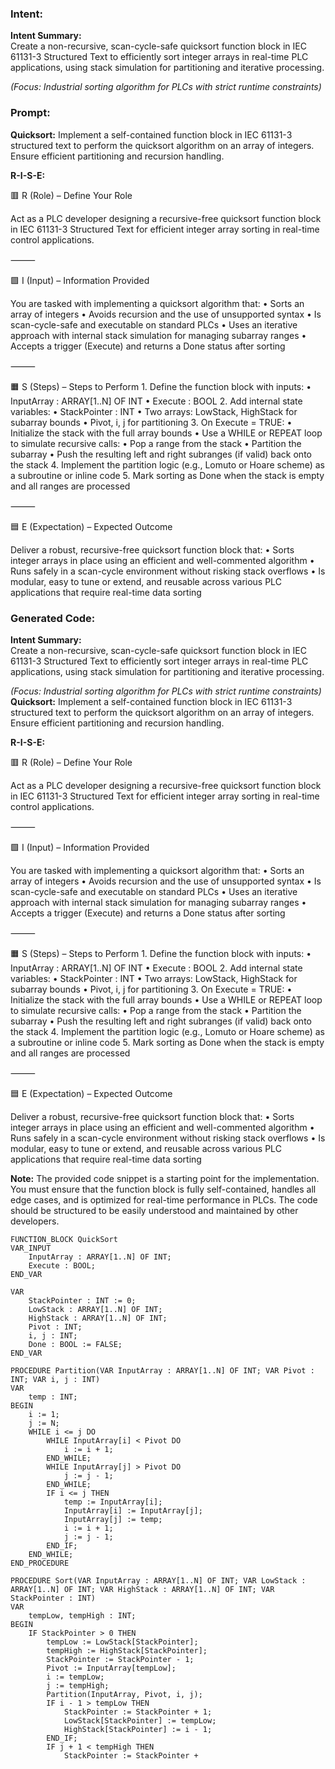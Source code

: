 ### Intent:
**Intent Summary:**  
Create a non-recursive, scan-cycle-safe quicksort function block in IEC 61131-3 Structured Text to efficiently sort integer arrays in real-time PLC applications, using stack simulation for partitioning and iterative processing.  

*(Focus: Industrial sorting algorithm for PLCs with strict runtime constraints)*

### Prompt:
**Quicksort:**
Implement a self-contained function block in IEC 61131-3 structured text to perform the quicksort algorithm on an array of integers. Ensure efficient partitioning and recursion handling.

**R-I-S-E:**

🟥 R (Role) – Define Your Role

Act as a PLC developer designing a recursive-free quicksort function block in IEC 61131-3 Structured Text for efficient integer array sorting in real-time control applications.

⸻

🟩 I (Input) – Information Provided

You are tasked with implementing a quicksort algorithm that:
	•	Sorts an array of integers
	•	Avoids recursion and the use of unsupported syntax
	•	Is scan-cycle-safe and executable on standard PLCs
	•	Uses an iterative approach with internal stack simulation for managing subarray ranges
	•	Accepts a trigger (Execute) and returns a Done status after sorting

⸻

🟧 S (Steps) – Steps to Perform
	1.	Define the function block with inputs:
	•	InputArray : ARRAY[1..N] OF INT
	•	Execute : BOOL
	2.	Add internal state variables:
	•	StackPointer : INT
	•	Two arrays: LowStack, HighStack for subarray bounds
	•	Pivot, i, j for partitioning
	3.	On Execute = TRUE:
	•	Initialize the stack with the full array bounds
	•	Use a WHILE or REPEAT loop to simulate recursive calls:
	•	Pop a range from the stack
	•	Partition the subarray
	•	Push the resulting left and right subranges (if valid) back onto the stack
	4.	Implement the partition logic (e.g., Lomuto or Hoare scheme) as a subroutine or inline code
	5.	Mark sorting as Done when the stack is empty and all ranges are processed

⸻

🟦 E (Expectation) – Expected Outcome

Deliver a robust, recursive-free quicksort function block that:
	•	Sorts integer arrays in place using an efficient and well-commented algorithm
	•	Runs safely in a scan-cycle environment without risking stack overflows
	•	Is modular, easy to tune or extend, and reusable across various PLC applications that require real-time data sorting

### Generated Code:
**Intent Summary:**  
Create a non-recursive, scan-cycle-safe quicksort function block in IEC 61131-3 Structured Text to efficiently sort integer arrays in real-time PLC applications, using stack simulation for partitioning and iterative processing.  

*(Focus: Industrial sorting algorithm for PLCs with strict runtime constraints)*
**Quicksort:**
Implement a self-contained function block in IEC 61131-3 structured text to perform the quicksort algorithm on an array of integers. Ensure efficient partitioning and recursion handling.

**R-I-S-E:**

🟥 R (Role) – Define Your Role

Act as a PLC developer designing a recursive-free quicksort function block in IEC 61131-3 Structured Text for efficient integer array sorting in real-time control applications.

⸻

🟩 I (Input) – Information Provided

You are tasked with implementing a quicksort algorithm that:
	•	Sorts an array of integers
	•	Avoids recursion and the use of unsupported syntax
	•	Is scan-cycle-safe and executable on standard PLCs
	•	Uses an iterative approach with internal stack simulation for managing subarray ranges
	•	Accepts a trigger (Execute) and returns a Done status after sorting

⸻

🟧 S (Steps) – Steps to Perform
	1.	Define the function block with inputs:
	•	InputArray : ARRAY[1..N] OF INT
	•	Execute : BOOL
	2.	Add internal state variables:
	•	StackPointer : INT
	•	Two arrays: LowStack, HighStack for subarray bounds
	•	Pivot, i, j for partitioning
	3.	On Execute = TRUE:
	•	Initialize the stack with the full array bounds
	•	Use a WHILE or REPEAT loop to simulate recursive calls:
	•	Pop a range from the stack
	•	Partition the subarray
	•	Push the resulting left and right subranges (if valid) back onto the stack
	4.	Implement the partition logic (e.g., Lomuto or Hoare scheme) as a subroutine or inline code
	5.	Mark sorting as Done when the stack is empty and all ranges are processed

⸻

🟦 E (Expectation) – Expected Outcome

Deliver a robust, recursive-free quicksort function block that:
	•	Sorts integer arrays in place using an efficient and well-commented algorithm
	•	Runs safely in a scan-cycle environment without risking stack overflows
	•	Is modular, easy to tune or extend, and reusable across various PLC applications that require real-time data sorting

**Note:** The provided code snippet is a starting point for the implementation. You must ensure that the function block is fully self-contained, handles all edge cases, and is optimized for real-time performance in PLCs. The code should be structured to be easily understood and maintained by other developers.
```plaintext
FUNCTION_BLOCK QuickSort
VAR_INPUT
    InputArray : ARRAY[1..N] OF INT;
    Execute : BOOL;
END_VAR

VAR
    StackPointer : INT := 0;
    LowStack : ARRAY[1..N] OF INT;
    HighStack : ARRAY[1..N] OF INT;
    Pivot : INT;
    i, j : INT;
    Done : BOOL := FALSE;
END_VAR

PROCEDURE Partition(VAR InputArray : ARRAY[1..N] OF INT; VAR Pivot : INT; VAR i, j : INT)
VAR
    temp : INT;
BEGIN
    i := 1;
    j := N;
    WHILE i <= j DO
        WHILE InputArray[i] < Pivot DO
            i := i + 1;
        END_WHILE;
        WHILE InputArray[j] > Pivot DO
            j := j - 1;
        END_WHILE;
        IF i <= j THEN
            temp := InputArray[i];
            InputArray[i] := InputArray[j];
            InputArray[j] := temp;
            i := i + 1;
            j := j - 1;
        END_IF;
    END_WHILE;
END_PROCEDURE

PROCEDURE Sort(VAR InputArray : ARRAY[1..N] OF INT; VAR LowStack : ARRAY[1..N] OF INT; VAR HighStack : ARRAY[1..N] OF INT; VAR StackPointer : INT)
VAR
    tempLow, tempHigh : INT;
BEGIN
    IF StackPointer > 0 THEN
        tempLow := LowStack[StackPointer];
        tempHigh := HighStack[StackPointer];
        StackPointer := StackPointer - 1;
        Pivot := InputArray[tempLow];
        i := tempLow;
        j := tempHigh;
        Partition(InputArray, Pivot, i, j);
        IF i - 1 > tempLow THEN
            StackPointer := StackPointer + 1;
            LowStack[StackPointer] := tempLow;
            HighStack[StackPointer] := i - 1;
        END_IF;
        IF j + 1 < tempHigh THEN
            StackPointer := StackPointer +

